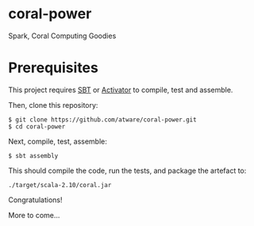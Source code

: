 # coral-power
Spark, Coral Computing Goodies

# Prerequisites

This project requires [SBT](http://www.scala-sbt.org/) or [Activator](https://www.typesafe.com/get-started) to compile, test and assemble.


Then, clone this repository:

```
$ git clone https://github.com/atware/coral-power.git
$ cd coral-power
```

Next, compile, test, assemble:

```
$ sbt assembly
```

This should compile the code, run the tests, and package the artefact to:

```
./target/scala-2.10/coral.jar
```

Congratulations!

More to come...
